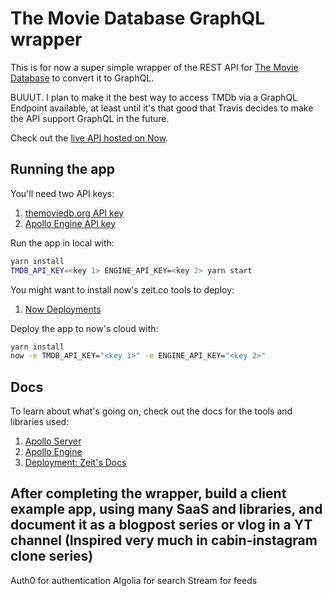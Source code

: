 # The Movie Database GraphQL wrapper

This is for now a super simple wrapper of the REST API for [The Movie Database](https://www.themoviedb.org/) to convert it to GraphQL.

BUUUT. I plan to make it the best way to access TMDb via a GraphQL Endpoint available, at least until it's that good that Travis decides to make the API support GraphQL in the future.

Check out the [live API hosted on Now](https://movie-database-graphql-qwqnwstigc.now.sh).

## Running the app

You'll need two API keys:

1. [themoviedb.org API key](https://www.themoviedb.org/documentation/api)
2. [Apollo Engine API key](https://engine.apollographql.com/)

Run the app in local with:

```sh
yarn install
TMDB_API_KEY=<key 1> ENGINE_API_KEY=<key 2> yarn start
```

You might want to install now's zeit.co tools to deploy:
1. [Now Deployments](http://zeit.co/now)

Deploy the app to now's cloud with:
```sh
yarn install
now -e TMDB_API_KEY="<key 1>" -e ENGINE_API_KEY="<key 2>"
```

## Docs

To learn about what's going on, check out the docs for the tools and libraries used:

1. [Apollo Server](https://www.apollographql.com/docs/apollo-server/)
2. [Apollo Engine](https://www.apollographql.com/docs/engine/)
3. [Deployment: Zeit's Docs](https://zeit.co/docs)

## After completing the wrapper, build a client example app, using many SaaS and libraries, and document it as a blogpost series or vlog in a YT channel (Inspired very much in cabin-instagram clone series)

Auth0 for authentication
Algolia for search
Stream for feeds


